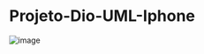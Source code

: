 # Projeto-Dio-UML-Iphone

![image](https://github.com/danielsmartins/Projeto-Dio-UML-Iphone/assets/120429061/8857e928-338c-4100-a112-23e21d811903)

